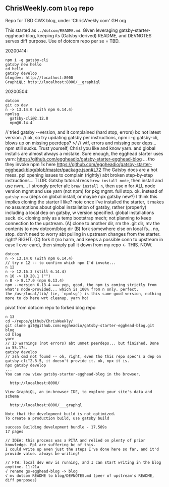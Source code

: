 ## ChrisWeekly.com `blog` repo

Repo for TBD CWX blog, under 'ChrisWeekly.com' GH org

This started as `../dotcom/README.md`.
Given leveraging gatsby-starter-egghead-blog, keeping its (Gatsby-derived) README, and DEVNOTES serves diff purpose.
Use of dotcom repo per se = TBD.

20200414:
```
npm i -g gatsby-cli
gatsby new hello
cd hello
gatsby develop
blogdev: http://localhost:8000
GraphiQL: http://localhost:8000/__graphiql
```

20200504:
```
dotcom
git co dev
n -> 13.14.0 (with npm 6.14.4)
npmlsg
  gatsby-cli@2.12.8
  npm@6.14.4
```
// tried gatsby --version, and it complained (hard stop, errors) bc not latest version.
// ok, so try updating gatsby per instructions, npm i -g gatsby-cli, blows up on missing peerdeps? >/
// wtf, errors and missing peer deps... npm still sucks. 
Trust yourself, Chris! you like and know yarn. and global installs are almost always a mistake.
Sure enough, the egghead starter uses yarn:
  https://github.com/eggheadio/gatsby-starter-egghead-blog
  ... tho they invoke npm 1x here https://github.com/eggheadio/gatsby-starter-egghead-blog/blob/master/package.json#L72 
The Gatsby docs are a hot mess. ppl opening issues to complain (rightly) abt broken step-by-step instructions...
TLDR:
Gatsby tutorial recs `brew install node`, then install and use nvm....
I strongly prefer alt:  `brew install n`, then use n for ALL node version mgmt
and use yarn (not npm) for pkg mgmt. full stop. ok.
instead of `gatsby new` (deps on global install, or maybe npx gatsby new?) I think this implies cloning the starter I like?
note once I've installed the starter, it makes no assumptions about global installation of gatsby, rather (properly) including a local dep on gatsby, w version specified. global installations suck. ok.
cloning only as a temp bootstrap mech; not planning to keep connection to the upstream.
(A) clone to another dir, rm the .git dir, mv the contents to new dotcom/blog dir
(B) fork somewhere else on local fs... no, stop. don't need to worry abt pulling in upstream changes from the starter. right? RIGHT.
(C) fork it (no harm, and keeps a possible conn to upstream in case I ever care), then simply pull it down from my repo <- THIS. NOW.

```
dotcom
n -> 13.14.0 (with npm 6.14.4)
// try n 12 -- to confirm which npm I'd invoke... 
n 12
n -> 12.16.3 (still 6.14.4)
n 10 -> 10.20.1 ("")
n 8 -> 8.17.0 (npm 6.13.4)
npm --version 6.13.4 === yep, good, the npm is coming strictly from what's node-provided... which is 100% from n only. perfect.
the /usr/local/lib/ (ie, `npmlsg`) is this same good version, nothing more to do here wrt cleanup. yarn ho!
```

pivot from dotcom repo to forked blog repo

```
n 13
cd ~/repos/github/ChrisWeekly/
git clone git@github.com:eggheadio/gatsby-starter-egghead-blog.git blog
cd blog
yarn
// 13 warnings (not errors) abt unmet peerdeps... but finished, Done in 55.17s.
gatsby develop
// zsh cmd not found -- oh, right, even tho this repo spec's a dep on gatsby-cli^2.8.5, it doesn't provide it. ok, npx it is.
npx gatsby develop
...
You can now view gatsby-starter-egghead-blog in the browser.
⠀
  http://localhost:8000/
⠀
View GraphiQL, an in-browser IDE, to explore your site's data and schema
⠀
  http://localhost:8000/___graphql
⠀
Note that the development build is not optimized.
To create a production build, use gatsby build
⠀
success Building development bundle - 17.589s
17 pages

// IDEA: this process was a PITA and relied on plenty of prior knowledge. Ppl are suffering bc of this.
I could write up even just the steps I've done here so far, and it'd provide value. always be writing!

// FTW: local dev env is running, and I can start writing in the blog anytime. 11:21a
√ rename gs-egghead-blog -> blog
√ mv dotcom README to blog/DEVNOTES.md (peer of upstream's README, diff purposes)
